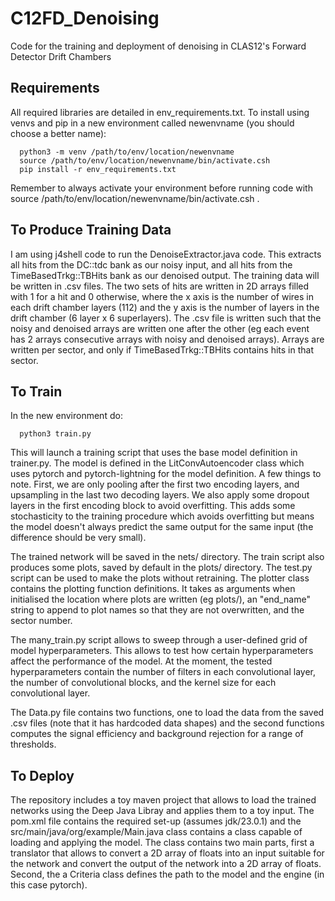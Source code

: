 # C12FD_Denoising
Code for the training and deployment of denoising in CLAS12's Forward Detector Drift Chambers

## Requirements

All required libraries are detailed in env_requirements.txt. To install using venvs and pip in a new environment called newenvname (you should choose a better name):

      python3 -m venv /path/to/env/location/newenvname
      source /path/to/env/location/newenvname/bin/activate.csh
      pip install -r env_requirements.txt

Remember to always activate your environment before running code with source /path/to/env/location/newenvname/bin/activate.csh .

## To Produce Training Data

I am using j4shell code to run the DenoiseExtractor.java code. This extracts all hits from the DC::tdc bank as our noisy input, and all hits from the TimeBasedTrkg::TBHits bank as our denoised output. The training data will be written in .csv files. The two sets of hits are written in 2D arrays filled with 1 for a hit and 0 otherwise, where the x axis is the number of wires in each drift chamber layers (112) and the y axis is the number of layers in the drift chamber (6 layer x 6 superlayers). The .csv file is written such that the noisy and denoised arrays are written one after the other (eg each event has 2 arrays consecutive arrays with noisy and denoised arrays). Arrays are written per sector, and only if TimeBasedTrkg::TBHits contains hits in that sector.

## To Train

In the new environment do:

      python3 train.py

This will launch a training script that uses the base model definition in trainer.py. The model is defined in the LitConvAutoencoder class which uses pytorch and pytorch-lightning for the model definition. A few things to note. First, we are only pooling after the first two encoding layers, and upsampling in the last two decoding layers. We also apply some dropout layers in the first encoding block to avoid overfitting. This adds some stochasticity to the training procedure which avoids overfitting but means the model doesn't always predict the same output for the same input (the difference should be very small).

The trained network will be saved in the nets/ directory. The train script also produces some plots, saved by default in the plots/ directory. The test.py script can be used to make the plots without retraining. The plotter class contains the plotting function definitions. It takes as arguments when initialised the location where plots are written (eg plots/), an "end_name" string to append to plot names so that they are not overwritten, and the sector number.

The many_train.py script allows to sweep through a user-defined grid of model hyperparameters. This allows to test how certain hyperparameters affect the performance of the model. At the moment, the tested hyperparameters contain the number of filters in each convolutional layer, the number of convolutional blocks, and the kernel size for each convolutional layer.

The Data.py file contains two functions, one to load the data from the saved .csv files (note that it has hardcoded data shapes) and the second functions computes the signal efficiency and background rejection for a range of thresholds.


## To Deploy

The repository includes a toy maven project that allows to load the trained networks using the Deep Java Libray and applies them to a toy input. The pom.xml file contains the required set-up (assumes jdk/23.0.1) and the src/main/java/org/example/Main.java class contains a class capable of loading and applying the model. The class contains two main parts, first a translator that allows to convert a 2D array of floats into an input suitable for the network and convert the output of the network into a 2D array of floats. Second, the a Criteria class defines the path to the model and the engine (in this case pytorch).




